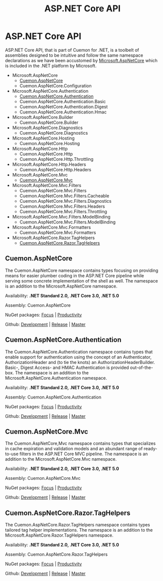 ﻿---
uid: aspnet-md
title: ASP.NET Core API
---
# ASP.NET Core API

ASP.NET Core API, that is part of Cuemon for .NET, is a toolbelt of assemblies designed to be intuitive and follow the same namespace declarations as we have been accustomed by [Microsoft.AspNetCore](https://docs.microsoft.com/en-us/dotnet/api/?view=aspnetcore-5.0) which is included in the .NET platform by Microsoft.

+ Microsoft.AspNetCore
  + [Cuemon.AspNetCore](#cuemonaspnetcore)
  + Cuemon.AspNetCore.Configuration
+ Microsoft.AspNetCore.Authentication
  + [Cuemon.AspNetCore.Authentication](#cuemonaspnetcoreauthentication)
  + Cuemon.AspNetCore.Authentication.Basic
  + Cuemon.AspNetCore.Authentication.Digest
  + Cuemon.AspNetCore.Authentication.Hmac
+ Microsoft.AspNetCore.Builder
  + Cuemon.AspNetCore.Builder
+ Microsoft.AspNetCore.Diagnostics
  + Cuemon.AspNetCore.Diagnostics
+ Microsoft.AspNetCore.Hosting
  + Cuemon.AspNetCore.Hosting
+ Microsoft.AspNetCore.Http
  + Cuemon.AspNetCore.Http
  + Cuemon.AspNetCore.Http.Throttling
+ Microsoft.AspNetCore.Http.Headers
  + Cuemon.AspNetCore.Http.Headers
+ Microsoft.AspNetCore.Mvc
  + [Cuemon.AspNetCore.Mvc](#cuemonaspnetcoremvc)
+ Microsoft.AspNetCore.Mvc.Filters
  + Cuemon.AspNetCore.Mvc.Filters
  + Cuemon.AspNetCore.Mvc.Filters.Cacheable
  + Cuemon.AspNetCore.Mvc.Filters.Diagnostics
  + Cuemon.AspNetCore.Mvc.Filters.Headers
  + Cuemon.AspNetCore.Mvc.Filters.Throttling
+ Microsoft.AspNetCore.Mvc.Filters.ModelBinding
  + Cuemon.AspNetCore.Mvc.Filters.ModelBinding
+ Microsoft.AspNetCore.Mvc.Formatters
  + Cuemon.AspNetCore.Mvc.Formatters
+ Microsoft.AspNetCore.Razor.TagHelpers
  + [Cuemon.AspNetCore.Razor.TagHelpers](#cuemonaspnetcorerazortaghelpers)

## Cuemon.AspNetCore

The Cuemon.AspNetCore namespace contains types focusing on providing means for easier plumber coding in the ASP.NET Core pipeline while serving some concrete implementation of the shell as well. The namespace is an addition to the Microsoft.AspNetCore namespace.

Availability: **.NET Standard 2.0, .NET Core 3.0, .NET 5.0**

Assembly: Cuemon.AspNetCore

NuGet packages: [Focus](https://www.nuget.org/packages/Cuemon.AspNetCore) | [Productivity](https://www.nuget.org/packages/Cuemon.AspNetCore.App)

Github: [Development](https://github.com/gimlichael/Cuemon/tree/development/src/Cuemon.AspNetCore) | [Release](https://github.com/gimlichael/Cuemon/tree/release/src/Cuemon.AspNetCore) | [Master](https://github.com/gimlichael/Cuemon/tree/master/src/Cuemon.AspNetCore)

## Cuemon.AspNetCore.Authentication

The Cuemon.AspNetCore.Authentication namespace contains types that enable support for authentication using the concept of an Authenticator, AuthorizationHeader and (to tie the knots) an AuthorizationHeaderBuilder. Basic-, Digest Access- and HMAC Authentication is provided out-of-the-box. The namespace is an addition to the Microsoft.AspNetCore.Authentication namespace.

Availability: **.NET Standard 2.0, .NET Core 3.0, .NET 5.0**

Assembly: Cuemon.AspNetCore.Authentication

NuGet packages: [Focus](https://www.nuget.org/packages/Cuemon.AspNetCore.Authentication) | [Productivity](https://www.nuget.org/packages/Cuemon.AspNetCore.App)

Github: [Development](https://github.com/gimlichael/Cuemon/tree/development/src/Cuemon.AspNetCore.Authentication) | [Release](https://github.com/gimlichael/Cuemon/tree/release/src/Cuemon.AspNetCore.Authentication) | [Master](https://github.com/gimlichael/Cuemon/tree/master/src/Cuemon.AspNetCore.Authentication)

## Cuemon.AspNetCore.Mvc

The Cuemon.AspNetCore,Mvc namespace contains types that specializes in cache expiration and validation models and an abundant range of ready-to-use filters in the ASP.NET Core MVC pipeline. The namespace is an addition to the Microsoft.AspNetCore.Mvc namespace.

Availability: **.NET Standard 2.0, .NET Core 3.0, .NET 5.0**

Assembly: Cuemon.AspNetCore.Mvc

NuGet packages: [Focus](https://www.nuget.org/packages/Cuemon.AspNetCore.Mvc) | [Productivity](https://www.nuget.org/packages/Cuemon.AspNetCore.App)

Github: [Development](https://github.com/gimlichael/Cuemon/tree/development/src/Cuemon.AspNetCore.Mvc) | [Release](https://github.com/gimlichael/Cuemon/tree/release/src/Cuemon.AspNetCore.Mvc) | [Master](https://github.com/gimlichael/Cuemon/tree/master/src/Cuemon.AspNetCore.Mvc)

## Cuemon.AspNetCore.Razor.TagHelpers

The Cuemon.AspNetCore.Razor.TagHelpers namespace contains types tailored tag helper implementations. The namespace is an addition to the Microsoft.AspNetCore.Razor.TagHelpers namespace.

Availability: **.NET Standard 2.0, .NET Core 3.0, .NET 5.0**

Assembly: Cuemon.AspNetCore.Razor.TagHelpers

NuGet packages: [Focus](https://www.nuget.org/packages/Cuemon.AspNetCore.Razor.TagHelpers) | [Productivity](https://www.nuget.org/packages/Cuemon.AspNetCore.App)

Github: [Development](https://github.com/gimlichael/Cuemon/tree/development/src/Cuemon.AspNetCore.Razor.TagHelpers) | [Release](https://github.com/gimlichael/Cuemon/tree/release/src/Cuemon.AspNetCore.Razor.TagHelpers) | [Master](https://github.com/gimlichael/Cuemon/tree/master/src/Cuemon.AspNetCore.Razor.TagHelpers)